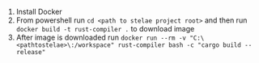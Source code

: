 1. Install Docker
2. From powershell run `cd <path to stelae project root>` and then run `docker build -t rust-compiler .` to download image
3. After image is downloaded run `docker run --rm -v "C:\<pathtostelae>\:/workspace" rust-compiler bash -c "cargo build --release"`